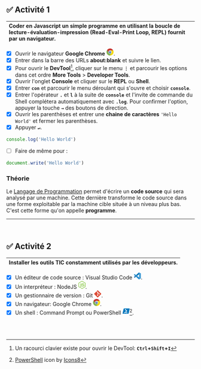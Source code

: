 <!-- ## :black_square_button: **Activité 1** -->
## :white_check_mark: **Activité 1**

|Coder en **Javascript** un simple programme en utilisant la boucle de lecture-évaluation-impression (Read-Eval-Print Loop, REPL) fournit par un navigateur.|
|:---|
- [x] Ouvrir le navigateur **Google Chrome** ![](./rsc/google-chrome-small.png).
- [x] Entrer dans la barre des URLs **about:blank** et suivre le lien.
- [x] Pour ouvrir le **DevTool**[^1], cliquer sur le menu **`⋮`** et parcourir les options dans cet ordre **More Tools** > **Developer Tools**.
- [x] Ouvrir l'onglet **Console** et cliquer sur le **REPL** ou **Shell**.
- [x] Entrer **`con`** et parcourir le menu déroulant qui s'ouvre et choisir **`console`**.
- [x] Entrer l'opérateur **`.`** et **`l`** à la suite de **`console`** et l'invite de commande du Shell complétera automatiquement avec **`.log`**. Pour confirmer l'option, appuyer la touche **`→`** des boutons de direction.
- [x] Ouvrir les parenthèses et entrer une **chaine de caractères** `'Hello World'` et fermer les parenthèses.
- [x] Appuyer **`↵`**.
```js
console.log('Hello World')
```
- [ ] Faire de même pour :
```js
document.write('Hello World')
```

### Théorie

Le [Langage de Programmation](https://www.techno-science.net/glossaire-definition/Langage-de-programmation.html) permet d'écrire un **code source** qui sera analysé par une machine. Cette dernière transforme le code source dans une forme exploitable par la machine cible située à un niveau plus bas. C'est cette forme qu'on appelle **programme**.

---
<br>

<!-- ## :black_square_button: **Activité 2** -->
## :white_check_mark: **Activité 2**

|Installer les outils TIC constamment utilisés par les développeurs.|
|:---|
- [x] Un éditeur de code source : Visual Studio Code ![](./rsc/visual-studio-code-small.png).
- [x] Un interpréteur : NodeJS ![](./rsc/nodejs-small.png).
- [x] Un gestionnaire de version : Git ![](./rsc/git-small.png).
- [x] Un navigateur: Google Chrome ![](./rsc/google-chrome-small.png).
- [x] Un shell : Command Prompt ou PowerShell ![](./rsc/powershell-small.png)[^2].

<br>
<br>

[^1]: Un racourci clavier existe pour ouvrir le DevTool: **`Ctrl`+`Shift`+`I`**
[^2]: <a target="_blank" href="https://icons8.com/icon/59500/powershell">PowerShell</a> icon by <a target="_blank" href="https://icons8.com">Icons8</a>
